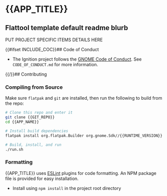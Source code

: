 # {{APP_TITLE}}
## Flattool template default readme blurb

PUT PROJECT SPECIFIC ITEMS DETAILS HERE

{{#ifset INCLUDE_COC}}## Code of Conduct
- The Ignition project follows the [GNOME Code of Conduct](https://conduct.gnome.org/). See `CODE_OF_CONDUCT.md` for more information.

{{/}}## Contributing
### Compiling from Source

Make sure `flatpak` and `git` are installed, then run the following to build from the repo:
```bash
# Clone this repo and enter it
git clone {{GIT_REPO}}
cd {{APP_NAME}}

# Install build dependencies
flatpak install org.flatpak.Builder org.gnome.Sdk//{{RUNTIME_VERSION}} org.gnome.Platform//{{RUNTIME_VERSION}} org.freedesktop.Sdk.Extension.typescript//{{TS_NODE_RUNTIME_VERSION}} org.freedesktop.Sdk.Extension.node{{NODE_VERSION}}//{{TS_NODE_RUNTIME_VERSION}} -y

# Build, install, and run
./run.sh
```

### Formatting
{{APP_TITLE}} uses [ESLint](https://eslint.org/) plugins for code formatting. An NPM package file is provided for easy installation.
- Install using `npm install` in the project root directory
